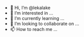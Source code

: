 - 👋 Hi, I’m @lekalake
- 👀 I’m interested in ...
- 🌱 I’m currently learning ...
- 💞️ I’m looking to collaborate on ...
- 📫 How to reach me ...

<!---
lekalake/lekalake is a ✨ special ✨ repository because its `README.md` (this file) appears on your GitHub profile.
You can click the Preview link to take a look at your changes.
--->
